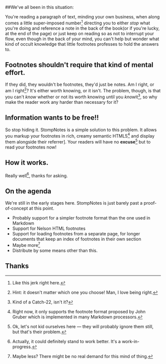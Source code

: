 ##We've all been in this situation:

You're reading a paragraph of text, minding your own business, when along comes a little super-imposed number[^1] directing you to either <em>stop</em> what you're doing and reference a note in the back of the book(or if you're lucky, at the end of the page) or just keep on reading so as not to interrupt your flow, even though in the back of your mind, you can't help but wonder what kind of occult knowledge that little footnotes professes to hold the answers to. 

## Footnotes shouldn't require that kind of mental effort.

If they did, they wouldn't be footnotes, they'd just be notes. Am I right, or am I right[^2]? It's either worth knowing, or it isn't. The problem, though, is that you can't *know* whether or not its worth knowing until you *know*it[^3], so why make the reader work any harder than necessary for it?

## Information wants to be free!!

So stop hiding it. StompNotes is a simple solution to this problem. It allows you markup your footnotes in rich, creamy semantic HTML5[^4] and display them alongside their referrer]. Your readers will have no **excuse**[^5] but to read your footnotes now!

## How it works.

Really well[^6], thanks for asking.

## On the agenda

We're still in the early stages here. StompNotes is just barely past a proof-of-concept at this point.

* Probably support for a simpler footnote format than the one used in Markdown
* Support for Nelson HTML footnotes
* Support for loading footnotes from a separate page, for longer documents that keep an index of footnotes in their own section
* Maybe more[^7]
* Distribute by some means other than this.

## Thanks

[^1]: Like this jerk right here.

[^2]: Hint: it doesn't matter which one you choose! Man, I love being right.

[^3]: Kind of a Catch-22, isn't it?

[^4]: Right now, it only supports the footnote format proposed by John Gruber which is implemented in many Markdown processors.

[^5]: Ok, let's not kid ourselves here — they will probably ignore them still, but that's their problem.

[^6]: Actually, it could  definitely stand to work better. It's a work-in-progress.

[^7]: Maybe less? There might be no real demand for this mind of thing.